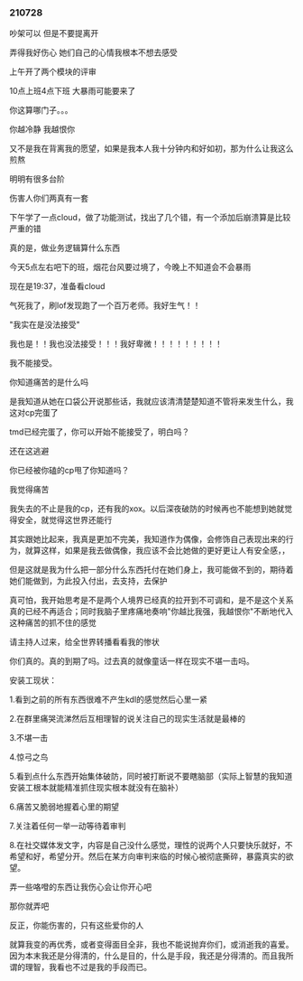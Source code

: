 ### 210728

吵架可以 但是不要提离开

弄得我好伤心 她们自己的心情我根本不想去感受



上午开了两个模块的评审

10点上班4点下班 大暴雨可能要来了



你这算哪门子。。。

你越冷静 我越恨你

又不是我在背离我的愿望，如果是我本人我十分钟内和好如初，那为什么让我这么煎熬

明明有很多台阶

伤害人你们两真有一套



下午学了一点cloud，做了功能测试，找出了几个错，有一个添加后崩溃算是比较严重的错

真的是，做业务逻辑算什么东西



今天5点左右吧下的班，烟花台风要过境了，今晚上不知道会不会暴雨

现在是19:37，准备看cloud

气死我了，刷lof发现跑了一个百万老师。我好生气！！

"我实在是没法接受"

我也是！！我也没法接受！！！我好卑微！！！！！！！！！

我不能接受。



你知道痛苦的是什么吗 

是我知道从她在口袋公开说那些话，我就应该清清楚楚知道不管将来发生什么，我这对cp完蛋了

tmd已经完蛋了，你可以开始不能接受了，明白吗？

还在这逃避

你已经被你磕的cp甩了你知道吗？



我觉得痛苦

我失去的不止是我的cp，还有我的xox。以后深夜破防的时候再也不能想到她就觉得安全，就觉得这世界还能行

其实跟她比起来，我真是更加不完美，我知道作为偶像，会修饰自己表现出来的行为，就算这样，如果是我去做偶像，我应该不会比她做的更好更让人有安全感，，

但是这就是我为什么把一部分什么东西托付在她们身上，我可能做不到的，期待着她们能做到，为此投入付出，去支持，去保护

真可怕，我开始思考是不是两个人境界已经真的拉开到不可调和，是不是这个关系真的已经不再适合；同时我脑子里疼痛地奏响"你越比我强，我越恨你"不断地代入这种痛苦的抓不住的感觉

请主持人过来，给全世界转播看看我的惨状

你们真的。真的到期了吗。过去真的就像童话一样在现实不堪一击吗。



安装工现状：

1.看到之前的所有东西很难不产生kdl的感觉然后心里一紧

2.在群里痛哭流涕然后互相理智的说关注自己的现实生活就是最棒的

3.不堪一击

4.惊弓之鸟

5.看到点什么东西开始集体破防，同时被打断说不要瞎脑部（实际上智慧的我知道安装工根本就能精准抓住现实根本就没有在脑补）

6.痛苦又脆弱地握着心里的期望

7.关注着任何一举一动等待着审判

8.在社交媒体发文字，内容是自己没什么感觉，理性的说两个人只要快乐就好，不希望和好，希望分开。然后在某方向审判来临的时候心被彻底撕碎，暴露真实的欲望。



弄一些咯噔的东西让我伤心会让你开心吧

那你就弄吧

反正，你能伤害的，只有这些爱你的人



就算我变的再优秀，或者变得面目全非，我也不能说抛弃你们，或消逝我的喜爱。因为本末我还是分得清的，什么是目的，什么是手段，我还是分得清的。而且我所谓的理智，我看也不过是我的手段而已。





















